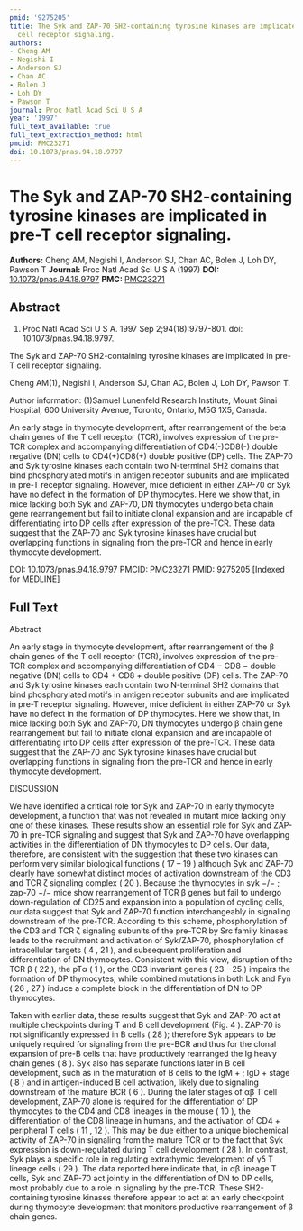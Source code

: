 ```yaml
---
pmid: '9275205'
title: The Syk and ZAP-70 SH2-containing tyrosine kinases are implicated in pre-T
  cell receptor signaling.
authors:
- Cheng AM
- Negishi I
- Anderson SJ
- Chan AC
- Bolen J
- Loh DY
- Pawson T
journal: Proc Natl Acad Sci U S A
year: '1997'
full_text_available: true
full_text_extraction_method: html
pmcid: PMC23271
doi: 10.1073/pnas.94.18.9797
---
```


# The Syk and ZAP-70 SH2-containing tyrosine kinases are implicated in pre-T cell receptor signaling.
**Authors:** Cheng AM, Negishi I, Anderson SJ, Chan AC, Bolen J, Loh DY, Pawson T
**Journal:** Proc Natl Acad Sci U S A (1997)
**DOI:** [10.1073/pnas.94.18.9797](https://doi.org/10.1073/pnas.94.18.9797)
**PMC:** [PMC23271](https://www.ncbi.nlm.nih.gov/pmc/articles/PMC23271/)

## Abstract

1. Proc Natl Acad Sci U S A. 1997 Sep 2;94(18):9797-801. doi: 
10.1073/pnas.94.18.9797.

The Syk and ZAP-70 SH2-containing tyrosine kinases are implicated in pre-T cell 
receptor signaling.

Cheng AM(1), Negishi I, Anderson SJ, Chan AC, Bolen J, Loh DY, Pawson T.

Author information:
(1)Samuel Lunenfeld Research Institute, Mount Sinai Hospital, 600 University 
Avenue, Toronto, Ontario, M5G 1X5, Canada.

An early stage in thymocyte development, after rearrangement of the beta chain 
genes of the T cell receptor (TCR), involves expression of the pre-TCR complex 
and accompanying differentiation of CD4(-)CD8(-) double negative (DN) cells to 
CD4(+)CD8(+) double positive (DP) cells. The ZAP-70 and Syk tyrosine kinases 
each contain two N-terminal SH2 domains that bind phosphorylated motifs in 
antigen receptor subunits and are implicated in pre-T receptor signaling. 
However, mice deficient in either ZAP-70 or Syk have no defect in the formation 
of DP thymocytes. Here we show that, in mice lacking both Syk and ZAP-70, DN 
thymocytes undergo beta chain gene rearrangement but fail to initiate clonal 
expansion and are incapable of differentiating into DP cells after expression of 
the pre-TCR. These data suggest that the ZAP-70 and Syk tyrosine kinases have 
crucial but overlapping functions in signaling from the pre-TCR and hence in 
early thymocyte development.

DOI: 10.1073/pnas.94.18.9797
PMCID: PMC23271
PMID: 9275205 [Indexed for MEDLINE]

## Full Text

Abstract

An early stage in thymocyte development, after rearrangement of the β chain genes of the T cell receptor (TCR), involves expression of the pre-TCR complex and accompanying differentiation of CD4 − CD8 − double negative (DN) cells to CD4 + CD8 + double positive (DP) cells. The ZAP-70 and Syk tyrosine kinases each contain two N-terminal SH2 domains that bind phosphorylated motifs in antigen receptor subunits and are implicated in pre-T receptor signaling. However, mice deficient in either ZAP-70 or Syk have no defect in the formation of DP thymocytes. Here we show that, in mice lacking both Syk and ZAP-70, DN thymocytes undergo β chain gene rearrangement but fail to initiate clonal expansion and are incapable of differentiating into DP cells after expression of the pre-TCR. These data suggest that the ZAP-70 and Syk tyrosine kinases have crucial but overlapping functions in signaling from the pre-TCR and hence in early thymocyte development.

DISCUSSION

We have identified a critical role for Syk and ZAP-70 in early thymocyte development, a function that was not revealed in mutant mice lacking only one of these kinases. These results show an essential role for Syk and ZAP-70 in pre-TCR signaling and suggest that Syk and ZAP-70 have overlapping activities in the differentiation of DN thymocytes to DP cells. Our data, therefore, are consistent with the suggestion that these two kinases can perform very similar biological functions ( 17 – 19 ) although Syk and ZAP-70 clearly have somewhat distinct modes of activation downstream of the CD3 and TCR ζ signaling complex ( 20 ). Because the thymocytes in syk −/− ; zap-70 −/− mice show rearrangement of TCR β genes but fail to undergo down-regulation of CD25 and expansion into a population of cycling cells, our data suggest that Syk and ZAP-70 function interchangeably in signaling downstream of the pre-TCR. According to this scheme, phosphorylation of the CD3 and TCR ζ signaling subunits of the pre-TCR by Src family kinases leads to the recruitment and activation of Syk/ZAP-70, phosphorylation of intracellular targets ( 4 , 21 ), and subsequent proliferation and differentiation of DN thymocytes. Consistent with this view, disruption of the TCR β ( 22 ), the pTα ( 1 ), or the CD3 invariant genes ( 23 – 25 ) impairs the formation of DP thymocytes, while combined mutations in both Lck and Fyn ( 26 , 27 ) induce a complete block in the differentiation of DN to DP thymocytes.

Taken with earlier data, these results suggest that Syk and ZAP-70 act at multiple checkpoints during T and B cell development (Fig. 4 ). ZAP-70 is not significantly expressed in B cells ( 28 ); therefore Syk appears to be uniquely required for signaling from the pre-BCR and thus for the clonal expansion of pre-B cells that have productively rearranged the Ig heavy chain genes ( 8 ). Syk also has separate functions later in B cell development, such as in the maturation of B cells to the IgM + ; IgD + stage ( 8 ) and in antigen-induced B cell activation, likely due to signaling downstream of the mature BCR ( 6 ). During the later stages of αβ T cell development, ZAP-70 alone is required for the differentiation of DP thymocytes to the CD4 and CD8 lineages in the mouse ( 10 ), the differentiation of the CD8 lineage in humans, and the activation of CD4 + peripheral T cells ( 11 , 12 ). This may be due either to a unique biochemical activity of ZAP-70 in signaling from the mature TCR or to the fact that Syk expression is down-regulated during T cell development ( 28 ). In contrast, Syk plays a specific role in regulating extrathymic development of γδ T lineage cells ( 29 ). The data reported here indicate that, in αβ lineage T cells, Syk and ZAP-70 act jointly in the differentiation of DN to DP cells, most probably due to a role in signaling by the pre-TCR. These SH2-containing tyrosine kinases therefore appear to act at an early checkpoint during thymocyte development that monitors productive rearrangement of β chain genes.
